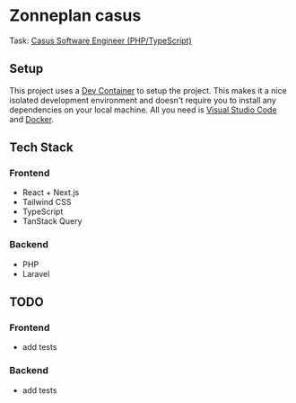# Zonneplan casus

Task: [Casus Software Engineer (PHP/TypeScript)](https://zonneplan.notion.site/Casus-Software-Engineer-PHP-TypeScript-1762101fa2b080dca7bbf83f8a16f139)

## Setup

This project uses a [Dev Container](https://code.visualstudio.com/docs/remote/containers) to setup the project. This makes it a nice isolated development environment and doesn't require you to install any dependencies on your local machine. All you need is [Visual Studio Code](https://code.visualstudio.com/) and [Docker](https://www.docker.com/).

## Tech Stack

### Frontend

- React + Next.js
- Tailwind CSS
- TypeScript
- TanStack Query

### Backend

- PHP
- Laravel

## TODO

### Frontend

- add tests

### Backend

- add tests

